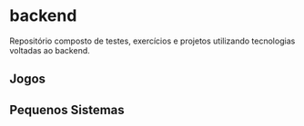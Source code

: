 # backend
Repositório composto de testes, exercícios e projetos utilizando tecnologias voltadas ao backend.

## Jogos


## Pequenos Sistemas
